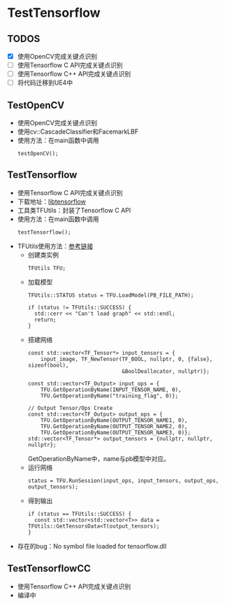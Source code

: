 # TestTensorflow

## TODOS
- [x] 使用OpenCV完成关键点识别
- [ ] 使用Tensorflow C API完成关键点识别
- [ ] 使用Tensorflow C++ API完成关键点识别
- [ ] 将代码迁移到UE4中

## TestOpenCV
- 使用OpenCV完成关键点识别
- 使用cv::CascadeClassifier和FacemarkLBF
- 使用方法：在main函数中调用
  ```
  testOpenCV();
  ```

## TestTensorflow
- 使用Tensorflow C API完成关键点识别
- 下载地址：[libtensorflow](https://tensorflow.google.cn/install/lang_c)
- 工具类TFUtils：封装了Tensorflow C API
- 使用方法：在main函数中调用
  ```
  testTensorflow();
  ```
- TFUtils使用方法：[参考链接](http://www.liuxiao.org/2018/12/tensorflow-c-api-%e4%bb%8e%e8%ae%ad%e7%bb%83%e5%88%b0%e9%83%a8%e7%bd%b2%ef%bc%9a%e4%bd%bf%e7%94%a8-c-api-%e8%bf%9b%e8%a1%8c%e9%a2%84%e6%b5%8b%e5%92%8c%e9%83%a8%e7%bd%b2/)
  - 创建类实例
    ```
    TFUtils TFU;
    ```
  - 加载模型
    ```
    TFUtils::STATUS status = TFU.LoadModel(PB_FILE_PATH);

    if (status != TFUtils::SUCCESS) {
      std::cerr << "Can't load graph" << std::endl;
      return;
    }
    ```
  - 搭建网络
    ```
    const std::vector<TF_Tensor*> input_tensors = {
        input_image, TF_NewTensor(TF_BOOL, nullptr, 0, {false}, sizeof(bool),
                                  &BoolDeallocator, nullptr)};

    const std::vector<TF_Output> input_ops = {
        TFU.GetOperationByName(INPUT_TENSOR_NAME, 0),
        TFU.GetOperationByName("training_flag", 0)};

    // Output Tensor/Ops Create
    const std::vector<TF_Output> output_ops = {
        TFU.GetOperationByName(OUTPUT_TENSOR_NAME1, 0),
        TFU.GetOperationByName(OUTPUT_TENSOR_NAME2, 0),
        TFU.GetOperationByName(OUTPUT_TENSOR_NAME3, 0)};
    std::vector<TF_Tensor*> output_tensors = {nullptr, nullptr, nullptr};
    ```
    GetOperationByName中，name与pb模型中对应。
  - 运行网络
    ```
    status = TFU.RunSession(input_ops, input_tensors, output_ops, output_tensors);
    ```
  - 得到输出
    ```
    if (status == TFUtils::SUCCESS) {
      const std::vector<std::vector<T>> data = TFUtils::GetTensorsData<T(output_tensors);
    }
    ```
- 存在的bug：No symbol file loaded for tensorflow.dll

## TestTensorflowCC
- 使用Tensorflow C++ API完成关键点识别
- 编译中
